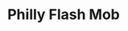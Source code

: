 ---
pid: LS223
title: Philly Flash Mob
location_transcription: No specific place the people are the monument
zipcode: '19104'
outside_phl: 
neighborhood: University City,Belmont,Parkside,Powelton Village
age: '28'
age_range: 20-29
instagram: 
image_file_name: LS_223.jpg
proposal_transcription: |-
  * A dance unique to Philadelphians*
  that all Philadelphians will know almost like a flashmob   it will unite any one in Philly with others i.e. if you travel to a different place and another Philly person recognizes it they can join in and encourage others to participate in the flash mob dance. Brings unity and brotherly love with Philly folks no matter what place they live in...
topic: Culture,History,Philadelphia,Unity,Uplifting
topic_summary: 0, 0, 0, 0, 0
type: Event,Interactive
keywords_other: 
credit: April
image_labels: 
twitter: 
facebook: 
permalink: "/monuments/ls223/"
layout: item-page
---